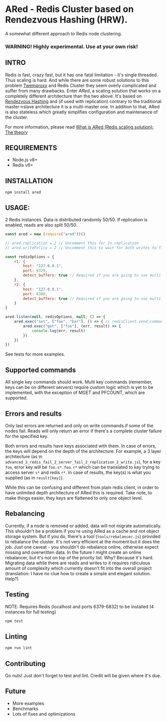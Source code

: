 # ARed - Redis Cluster based on Rendezvous Hashing (HRW).
A somewhat different approach to Redis node clustering. 

### WARNING! Highly experimental. Use at your own risk!

## INTRO
Redis is fast, crazy fast, but it has one fatal limitation - it's single threaded. Thus scaling is hard. And while there
are some robust solutions to this problem [Twemproxy](https://github.com/twitter/twemproxy) and Redis Cluster they seem 
overly complicated and suffer from many drawbacks. Enter *ARed*, a scaling solution that works on a completely different 
architecture than the two above. It's based on [Rendezvous Hashing](https://en.wikipedia.org/wiki/Rendezvous_hashing) 
and (if used with replication) contrary to the traditional master->slave architecture it is a multi-master one. In 
addition to that, ARed is also stateless which greatly simplifies configuration and maintenance of the cluster.

For more information, please read [What is ARed (Redis scaling solution): The theory](https://medium.com/@drainingsun/what-is-ared-redis-scaling-solution-the-theory-178cf9e9b738)

## REQUIREMENTS
* Node.js v8+
* Redis v6+

## INSTALLATION
`npm install ared`

## USAGE:

2 Redis instances. Data is distributed randomly 50/50. If replication is enabled, reads are also split 50/50.
```javascript
const ared = new (require("ared"))()

// ared.replication = 2 // Uncomment this for 2x replication
// ared.writePolicy = 2 // Uncomment this to wait for both writes to finish. (1 - one write, 0 - no wait)

const redisOptions = {
    r1: {
        host: "127.0.0.1",
        port: 6379,
        detect_buffers: true // Required if you are going to use multi key commands
    },
    r2: {
        host: "127.0.0.1",
        port: 6380,
        detect_buffers: true // Required if you are going to use multi key commands
    }
}

ared.listen(null, redisOptions, null, () => {
    ared.exec("set", ["foo", "bar"], () => { // redisClient.send_command() style arguments
        ared.exec("get", ["foo"], (err, result) => {
            console.log(err, result)
        })
    })
})


```

See tests for more examples.

## Supported commands
All single key commands should work. Multi key commands (remember, keys can be on different servers) require custom 
logic which is yet to be implemented, with the exception of MGET and PFCOUNT, which are supported. 


## Errors and results
Only last errors are returned and only on write commands if some of the nodes fail. Reads will only return an error if
there's a complete cluster failure for the specified key. 

Both errors and results have keys associated with them. In case of errors, the keys will depend on the depth of the 
architecture. For example, a 3 layer architecture 
(as in `advanced_2_redis_fail_2_server_fail_2_replication_2_write.js`), for a key `foo`, error key will be 
`foo.s*.foo.r*` which can be translated to key trying to access server `s*` and redis `r*`. In case of results, the 
key(s) is what you supplied (as in `result[key]`).

While this can be confusing and different from plain redis client, in order to have unlimited depth architecture of 
ARed this is required. Take note, to make things easier, they keys are flattened to only one object level. 

## Rebalancing
Currently, if a node is removed or added, data will not migrate automatically. This shouldn't be a problem if you're 
using ARed as a cache and not object storage system. But if you do, there's a tool (`tools/rebalancer.js`) provided to 
rebalance the cluster. It's not very efficient at the moment but it does the job. Just one caveat - you shouldn't do 
rebalance online, otherwise expect missing and overwritten data. In the future I might create an online rebalancer, but
it's not on top of the priority list. Why? Because it's hard. Migrating data while there are reads and writes to it 
requires ridiculous amount of complexity which currently doesn't fit into the overall project (translation: I have no 
clue how to create a simple and elegant solution. Help?)

## Testing
NOTE: Requires Redis (localhost and ports 6379-6832) to be installed (4 instances for full testing)
```bash
npm test
```

## Linting
```bash
npm run lint
```

## Contributing
Go nuts! Just don't forget to test and lint. Credit will be given where it's due.

## Future
* More examples
* Benchmarks
* Lots of fixes and optimizations